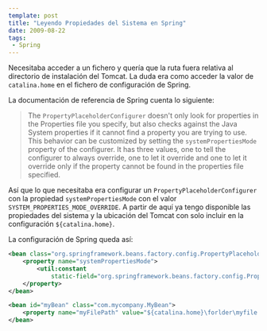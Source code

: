 ```yaml
---
template: post
title: "Leyendo Propiedades del Sistema en Spring"
date: 2009-08-22
tags:
 - Spring
---
```


Necesitaba acceder a un fichero y quería que la ruta fuera relativa al directorio de instalación del Tomcat. La duda era como acceder la valor de `catalina.home` en el fichero de configuración de Spring.

La documentación de referencia de Spring cuenta lo siguiente:

>The `PropertyPlaceholderConfigurer` doesn't only look for properties in the Properties file you specify, but also checks against the Java System properties if it cannot find a property you are trying to use. This behavior can be customized by setting the `systemPropertiesMode` property of the configurer. It has three values, one to tell the configurer to always override, one to let it override and one to let it override only if the property cannot be found in the properties file specified.

Así que lo que necesitaba era configurar un `PropertyPlaceholderConfigurer` con la propiedad `systemPropertiesMode` con el valor `SYSTEM_PROPERTIES_MODE_OVERRIDE`. A partir de aquí ya tengo disponible las propiedades del sistema y la ubicación del Tomcat con solo incluir en la configuración `${catalina.home}`.

La configuración de Spring queda así:

~~~ xml
<bean class="org.springframework.beans.factory.config.PropertyPlaceholderConfigurer">
	<property name="systemPropertiesMode">
		<util:constant
			static-field="org.springframework.beans.factory.config.PropertyPlaceholderConfigurer.SYSTEM_PROPERTIES_MODE_OVERRIDE" />
	</property>
</bean>

<bean id="myBean" class="com.mycompany.MyBean">
	<property name="myFilePath" value="${catalina.home}\forlder\myfile.txt" />
</bean>
~~~
